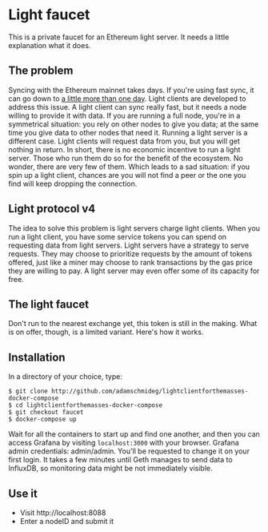 # Light faucet

This is a private faucet for an Ethereum light server. It needs a little
explanation what it does. 

## The problem
Syncing with the Ethereum mainnet takes days. If you're using fast sync, it
can go down to [a little more than one day][full node sync]. Light clients
are developed to address this issue. A light client can sync really fast, but
it needs a node willing to provide it with data. If you are running a full
node, you're in a symmetrical situation: you rely on other nodes to give you
data; at the same time you give data to other nodes that need it. Running a
light server is a different case. Light clients will request data from you,
but you will get nothing in return. In short, there is no economic incentive
to run a light server. Those who run them do so for the benefit of the
ecosystem. No wonder, there are very few of them. Which leads to a sad
situation: if you spin up a light client, chances are you will not find a
peer or the one you find will keep dropping the connection.

## Light protocol v4 
The idea to solve this problem is light servers charge light clients. When
you run a light client, you have some service tokens you can spend on
requesting data from light servers. Light servers have a strategy to serve
requests. They may choose to prioritize requests by the amount of tokens
offered, just like a miner may choose to rank transactions by the gas price
they are willing to pay. A light server may even offer some of its capacity
for free.

## The light faucet
Don't run to the nearest exchange yet, this token is still in the making.
What is on offer, though, is a limited variant. Here's how it works.

[full node sync]: https://medium.com/@mswezey/2019ethereumfullnode-ba6e05ebf363

## Installation

In a directory of your choice, type:

```
$ git clone http://github.com/adamschmideg/lightclientforthemasses-docker-compose
$ cd lightclientforthemasses-docker-compose
$ git checkout faucet
$ docker-compose up
```

Wait for all the containers to start up and find one another, and then you
can access Grafana by visiting `localhost:3000` with your browser. Grafana
admin credentials: admin/admin. You'll be requested to change it on your
first login. It takes a few minutes until Geth manages to send data to
InfluxDB, so monitoring data might be not immediately visible.

## Use it

- Visit http://localhost:8088
- Enter a nodeID and submit it

